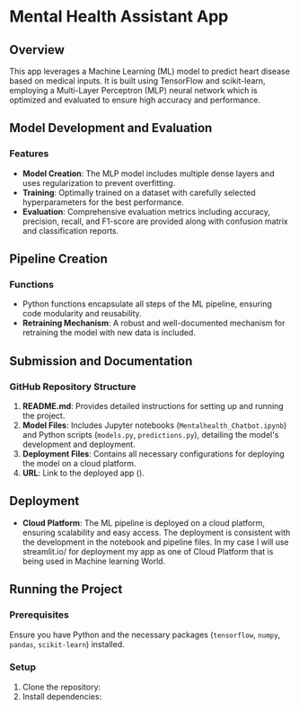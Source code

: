 # Mental Health Assistant App

## Overview
This app leverages a Machine Learning (ML) model to predict heart disease based on medical inputs. It is built using TensorFlow and scikit-learn, employing a Multi-Layer Perceptron (MLP) neural network which is optimized and evaluated to ensure high accuracy and performance.

## Model Development and Evaluation

### Features
- **Model Creation**: The MLP model includes multiple dense layers and uses regularization to prevent overfitting.
- **Training**: Optimally trained on a dataset with carefully selected hyperparameters for the best performance.
- **Evaluation**: Comprehensive evaluation metrics including accuracy, precision, recall, and F1-score are provided along with confusion matrix and classification reports.

## Pipeline Creation

### Functions
- Python functions encapsulate all steps of the ML pipeline, ensuring code modularity and reusability.
- **Retraining Mechanism**: A robust and well-documented mechanism for retraining the model with new data is included.

## Submission and Documentation

### GitHub Repository Structure
1. **README.md**: Provides detailed instructions for setting up and running the project.
2. **Model Files**: Includes Jupyter notebooks (`Mentalhealth_Chatbot.ipynb`) and Python scripts (`models.py`, `predictions.py`), detailing the model's development and deployment.
3. **Deployment Files**: Contains all necessary configurations for deploying the model on a cloud platform.
4. **URL**: Link to the deployed app ().

## Deployment

- **Cloud Platform**: The ML pipeline is deployed on a cloud platform, ensuring scalability and easy access. The deployment is consistent with the development in the notebook and pipeline files. In my case I will use streamlit.io/  for deployment my app as one of Cloud Platform that is being used in Machine learning World.

## Running the Project

### Prerequisites
Ensure you have Python and the necessary packages (`tensorflow`, `numpy`, `pandas`, `scikit-learn`) installed.

### Setup
1. Clone the repository:
2. Install dependencies:
